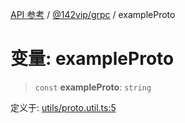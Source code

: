 [API 参考](../wiki/Home) / [@142vip/grpc](../wiki/@142vip.grpc) / exampleProto

# 变量: exampleProto

> `const` **exampleProto**: `string`

定义于: [utils/proto.util.ts:5](https://github.com/142vip/core-x/blob/25cf658819688f02293d600e7003b5877a2f9489/packages/grpc/src/utils/proto.util.ts#L5)
